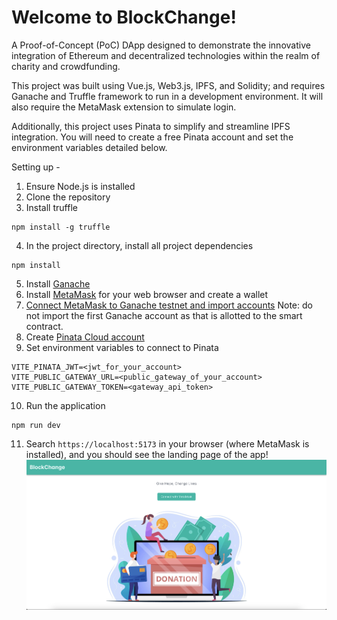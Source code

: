 # Welcome to BlockChange!

A Proof-of-Concept (PoC) DApp designed to demonstrate the innovative integration of Ethereum and decentralized technologies within the realm of charity and crowdfunding.

This project was built using Vue.js, Web3.js, IPFS, and Solidity; and requires Ganache and Truffle framework to run in a development environment. It will also require the MetaMask extension to simulate login.

Additionally, this project uses Pinata to simplify and streamline IPFS integration. You will need to create a free Pinata account and set the environment variables detailed below.

Setting up - 

1. Ensure Node.js is installed
2. Clone the repository
3. Install truffle 
````
npm install -g truffle
````

4. In the project directory, install all project dependencies
```
npm install
```
5. Install [Ganache](https://trufflesuite.com/ganache/)
6. Install [MetaMask](https://metamask.io/download/) for your web browser and create a wallet
7. [Connect MetaMask to Ganache testnet and import accounts](https://coinsbench.com/connect-to-metamask-from-new-or-existing-web-application-with-truffle-and-ganache-f48aa763c0ac) Note: do not import the first Ganache account as that is allotted to the smart contract.
8. Create [Pinata Cloud account](https://app.pinata.cloud/register)
9. Set environment variables to connect to Pinata
```
VITE_PINATA_JWT=<jwt_for_your_account>
VITE_PUBLIC_GATEWAY_URL=<public_gateway_of_your_account>
VITE_PUBLIC_GATEWAY_TOKEN=<gateway_api_token>
```
10. Run the application
```
npm run dev
```

11. Search `https://localhost:5173` in your browser (where MetaMask is installed), and you should see the landing page of the app!
![BlockChange Landing Page](public/blockchange-landing-page.png)
